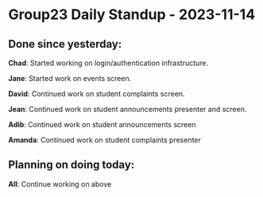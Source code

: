 # Group23 Daily Standup - 2023-11-14

## Done since yesterday:

**Chad**: Started working on login/authentication infrastructure.

**Jane**: Started work on events screen.

**David**: Continued work on student complaints screen.

**Jean**: Continued work on student announcements presenter and screen.

**Adib**: Continued work on student announcements screen

**Amanda**: Continued work on student complaints presenter

## Planning on doing today:

**All**: Continue working on above
